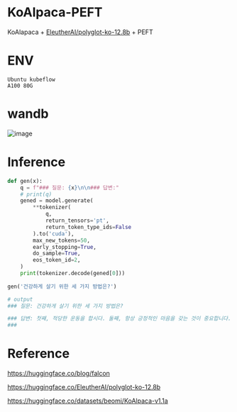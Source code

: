 # KoAlpaca-PEFT

KoAlapaca + [EleutherAI/polyglot-ko-12.8b](https://huggingface.co/EleutherAI/polyglot-ko-12.8b) + PEFT 

# ENV

```
Ubuntu kubeflow
A100 80G
```

# wandb

![image](https://github.com/HaloKim/KoAlpaca-PEFT/assets/44603549/1afbd57b-32dc-438a-8346-189078c2673d)


# Inference

```python
def gen(x):
    q = f"### 질문: {x}\n\n### 답변:"
    # print(q)
    gened = model.generate(
        **tokenizer(
            q,
            return_tensors='pt',
            return_token_type_ids=False
        ).to('cuda'),
        max_new_tokens=50,
        early_stopping=True,
        do_sample=True,
        eos_token_id=2,
    )
    print(tokenizer.decode(gened[0]))
  
gen('건강하게 살기 위한 세 가지 방법은?')

# output
### 질문: 건강하게 살기 위한 세 가지 방법은?

### 답변: 첫째, 적당한 운동을 합시다. 둘째, 항상 긍정적인 마음을 갖는 것이 중요합니다. 셋째, 몸에 좋은 음식을 골고루 섭취하세요. 다만, 지방과 탄수화물은 피해야 합니다.
###
```

# Reference

https://huggingface.co/blog/falcon

https://huggingface.co/EleutherAI/polyglot-ko-12.8b

https://huggingface.co/datasets/beomi/KoAlpaca-v1.1a
